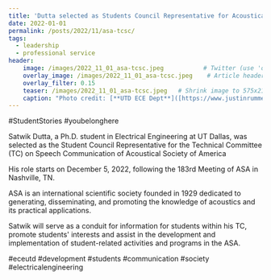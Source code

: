 ```yaml
---
title: 'Dutta selected as Students Council Representative for Acoustical Society'
date: 2022-01-01
permalink: /posts/2022/11/asa-tcsc/
tags:
  - leadership
  - professional service
header:
    image: /images/2022_11_01_asa-tcsc.jpeg           # Twitter (use 'overlay_image')
    overlay_image: /images/2022_11_01_asa-tcsc.jpeg    # Article header at 2048x768
    overlay_filter: 0.15
    teaser: /images/2022_11_01_asa-tcsc.jpeg   # Shrink image to 575x216
    caption: "Photo credit: [**UTD ECE Dept**]([https://www.justinrummel.com](https://ece.utdallas.edu/))"
---
```


#StudentStories #youbelonghere

Satwik Dutta, a Ph.D. student in Electrical Engineering at UT Dallas, was selected as the Student Council Representative for the Technical Committee (TC) on Speech Communication of Acoustical Society of America

His role starts on December 5, 2022, following the 183rd Meeting of ASA in Nashville, TN.

ASA is an international scientific society founded in 1929 dedicated to generating, disseminating, and promoting the knowledge of acoustics and its practical applications.

Satwik will serve as a conduit for information for students within his TC, promote students' interests and assist in the development and implementation of student-related activities and programs in the ASA.

#eceutd #development #students #communication #society #electricalengineering
